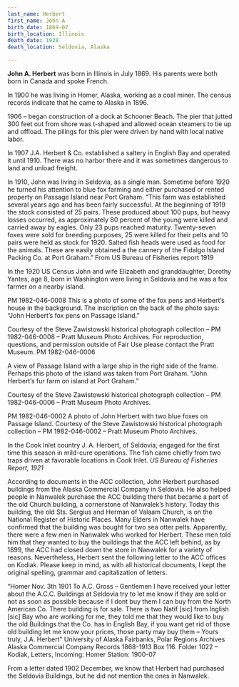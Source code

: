 ```yaml
---
last_name: Herbert
first_name: John A
birth_date: 1869-07
birth_location: Illinois
death_date: 1928
death_location: Seldovia, Alaska

---
```

**John A. Herbert** was born in Illinois in July 1869.  His parents were both born in Canada and spoke French.  

In 1900 he was living in Homer, Alaska, working as a coal miner. The census records indicate that he came to Alaska in 1896.

1906 – began construction of a dock at Schooner Beach.  The pier that jutted 300 feet out from shore was t-shaped and allowed ocean steamers to tie up and offload.  The pilings for this pier were driven by hand with local native labor.  

In 1907 J.A. Herbert & Co. established a saltery in English Bay and operated it until 1910. There was no harbor there and it was sometimes dangerous to land and unload freight.

In 1910, John was living in Seldovia, as a single man.  Sometime before 1920 he turned his attention to blue fox farming and either purchased or rented property on Passage Island near Port Graham.  “This farm was established several years ago and has been fairly successful.  At the beginning of 1919 the stock consisted of 25 pairs.  These produced about 100 pups, but heavy losses occurred, as approximately 80 percent of the young were killed and carried away by eagles.  Only 23 pups reached maturity.  Twenty-seven foxes were sold for breeding purposes, 25 were killed for their pelts and 10 pairs were held as stock for 1920.  Salted fish heads were used as food for the animals.  These are easily obtained a the cannery of the Fidalgo Island Packing Co. at Port Graham.”  From US Bureau of Fisheries report 1919 

In the 1920 US Census John and wife Elizabeth and granddaughter, Dorothy Yantes, age 8, born in Washington were living in Seldovia and he was a fox farmer on a nearby island.

PM 1982-046-0008
This is a photo of some of the fox pens and Herbert’s house in the background. The inscription on the back of the photo says: “John Herbert’s fox pens on Passage Island.”

Courtesy of the Steve Zawistowski historical photograph collection – PM 1982-046-0008 – Pratt Museum Photo Archives. For reproduction, questions, and permission outside of Fair Use please contact the Pratt Museum.
PM 1982-046-0006

A view of Passage Island with a large ship in the right side of the frame. Perhaps this photo of the island was taken from Port Graham. “John Herbert’s fur farm on island at Port Graham.”

Courtesy of the Steve Zawistowski historical photograph collection – PM 1982-046-0006 – Pratt Museum Photo Archives. 

PM 1982-046-0002
A photo of John Herbert with two blue foxes on Passage Island.  Courtesy of the Steve Zawistowski historical photograph collection – PM 1982-046-0002 – Pratt Museum Photo Archives. 


In the Cook Inlet country J. A. Herbert, of Seldovia, engaged for the first time this season in mild-cure operations. The fish came chiefly from 
two traps driven at favorable locations in Cook Inlet. *US Bureau of Fisheries Report, 1921*


According to documents in the ACC collection, John Herbert purchased buildings from the Alaska Commercial Company in Seldovia. He also helped people in Nanwalek purchase the ACC building there that became a part of the old Church building, a cornerstone of Nanwalek’s history. Today this building, the old Sts. Sergius and Herman of Valaam Church, is on the National Register of Historic Places. Many Elders in Nanwalek have confirmed that the building was bought for two sea otter pelts. Apparently, there were a few men in Nanwalek who worked for Herbert. These men told him that they wanted to buy the buildings that the ACC left behind, as by 1899, the ACC had closed down the store in Nanwalek for a variety of reasons. Nevertheless, Herbert sent the following letter to the ACC offices on Kodiak. Please keep in mind, as with all historical documents, I kept the original spelling, grammar and capitalization of letters.

“Homer Nov. 3th 1901
To A.C. Gross –
Gentlemen
I have received your letter about the A.C.C. Buildings at Seldovia try to let me know if they are sold or not as soon as possible because if I dont buy them I can buy from the North American Co. There building is for sale. There is two Natif [sic] from Inglish [sic] Bay who are working for me, they told me that they would like to buy the old Buildings that the Co. has in English Bay, if you want get rid of those old building let me know your prices, those party may buy them –
Yours truly,
J.A. Herbert”
University of Alaska Fairbanks, Polar Regions Archives
Alaska Commercial Company Records 1868-1913
Box 116. Folder 1022 – Kodiak, Letters, Incoming: Homer Station: 1900-07

From a letter dated 1902 December, we know that Herbert had purchased the Seldovia Buildings, but he did not mention the ones in Nanwalek.  
